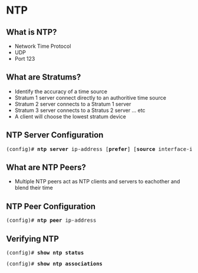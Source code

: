 # NTP
## What is NTP?
- Network Time Protocol
- UDP
- Port 123
## What are Stratums?
- Identify the accuracy of a time source
- Stratum 1 server connect directly to an authoritive time source
- Stratum 2 server connects to a Stratum 1 server
- Stratum 3 server connects to a Stratus 2 server ... etc
- A client will choose the lowest stratum device
## NTP Server Configuration
<pre>
(config)# <b>ntp server</b> ip-address [<b>prefer</b>] [<b>source</b> interface-id]
</pre>
## What are NTP Peers?
- Multiple NTP peers act as NTP clients and servers to eachother and blend their time
## NTP Peer Configuration
<pre>
(config)# <b>ntp peer</b> ip-address
</pre>
## Verifying NTP
<pre>
(config)# <b>show ntp status</b>
</pre>
<pre>
(config)# <b>show ntp associations</b>
</pre>